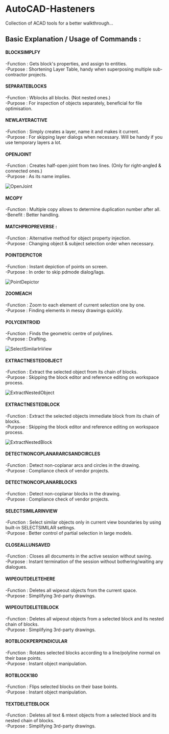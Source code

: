 # AutoCAD-Hasteners
Collection of ACAD tools for a better walkthrough...

## Basic Explanation / Usage of Commands :

#### BLOCKSIMPLFY    
-Function        : Gets block's properties, and assign to entities.\
-Purpose         : Shortening Layer Table, handy when superposing multiple sub-contractor projects.
                
#### SEPARATEBLOCKS  
-Function       : Wblocks all blocks. (Not nested ones.)\
-Purpose        : For inspection of objects separately, beneficial for file optimisation.
                 
#### NEWLAYERACTIVE  
-Function       : Simply creates a layer, name it and makes it current.\
-Purpose        : For skipping layer dialogs when necessary. Will be handy if you use temporary layers a lot.
                 
#### OPENJOINT      
-Function       : Creates half-open joint from two lines. (Only for right-angled & connected ones.)\
-Purpose        : As its name implies.
                 
![OpenJoint](images/OPENJOINT.gif)
               
#### MCOPY            
-Function      : Multiple copy allows to determine duplication number after all.\
-Benefit       : Better handling.
                  
#### MATCHPROPREVERSE : 
-Function      : Alternative method for object property injection.\
-Purpose       : Changing object & subject selection order when necessary.
                 
#### POINTDEPICTOR    
-Function      : Instant depiction of points on screen.\
-Purpose       : In order to skip pdmode dialog/lags.
                
![PointDepictor](images/POINTDEPICTOR.gif)
                
#### ZOOMEACH         
-Function      : Zoom to each element of current selection one by one.\
-Purpose       : Finding elements in messy drawings quickly.
                
#### POLYCENTROID         
-Function      : Finds the geometric centre of polylines.\
-Purpose       : Drafting.

![SelectSimilarInView](images/POLYCENTROID.gif)

#### EXTRACTNESTEDOBJECT         
-Function      : Extract the selected object from its chain of blocks.\
-Purpose       : Skipping the block editor and reference editing on workspace process.

![ExtractNestedObject](images/EXTRACTNESTEDOBJECT.gif)

#### EXTRACTNESTEDBLOCK         
-Function      : Extract the selected objects immediate block from its chain of blocks.\
-Purpose       : Skipping the block editor and reference editing on workspace process.

![ExtractNestedBlock](images/EXTRACTNESTEDBLOCK.gif)

#### DETECTNONCOPLANARARCSANDCIRCLES         
-Function      : Detect non-coplanar arcs and circles in the drawing.\
-Purpose       : Compliance check of vendor projects.

#### DETECTNONCOPLANARBLOCKS         
-Function      : Detect non-coplanar blocks in the drawing.\
-Purpose       : Compliance check of vendor projects.
                  
#### SELECTSIMILARINVIEW         
-Function      : Select similar objects only in current view boundaries by using built-in SELECTSIMILAR settings.\
-Purpose       : Better control of partial selection in large models.

#### CLOSEALLUNSAVED         
-Function      : Closes all documents in the active session without saving.\
-Purpose       : Instant termination of the session without bothering/waiting any dialogues.

#### WIPEOUTDELETEHERE         
-Function      : Deletes all wipeout objects from the current space.\
-Purpose       : Simplifying 3rd-party drawings.

#### WIPEOUTDELETEBLOCK         
-Function      : Deletes all wipeout objects from a selected block and its nested chain of blocks.\
-Purpose       : Simplifying 3rd-party drawings.

#### ROTBLOCKPERPENDICULAR         
-Function      : Rotates selected blocks according to a line/polyline normal on their base points.\
-Purpose       : Instant object manipulation.

#### ROTBLOCK180         
-Function      : Flips selected blocks on their base boints.\
-Purpose       : Instant object manipulation.

#### TEXTDELETEBLOCK         
-Function      : Deletes all text & mtext objects from a selected block and its nested chain of blocks.\
-Purpose       : Simplifying 3rd-party drawings.
